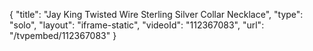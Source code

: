 {
    "title": "Jay King Twisted Wire Sterling Silver Collar Necklace",
    "type": "solo",
    "layout": "iframe-static",
    "videoId": "112367083",
    "url": "\/tvpembed\/112367083"
}
